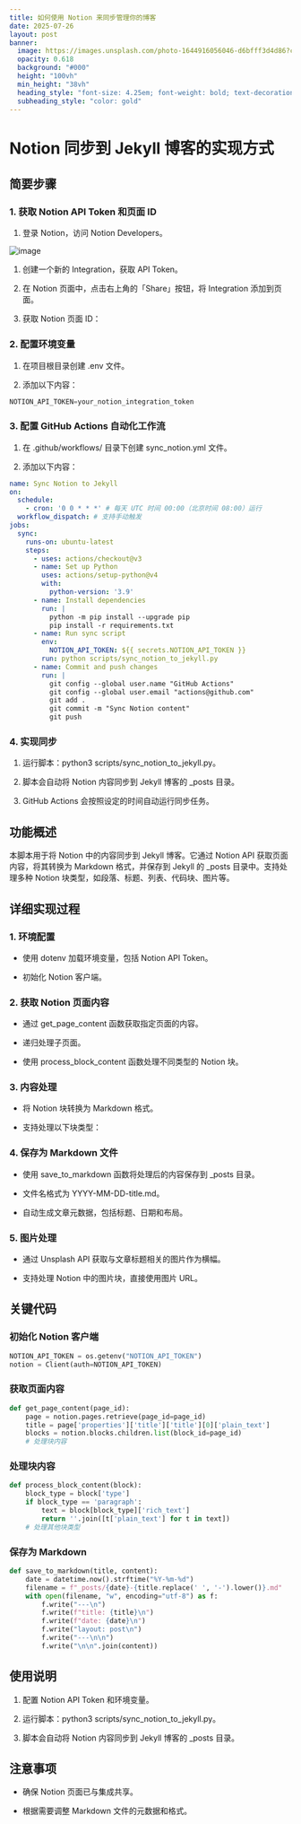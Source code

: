 ```yaml
---
title: 如何使用 Notion 来同步管理你的博客
date: 2025-07-26
layout: post
banner:
  image: https://images.unsplash.com/photo-1644916056046-d6bfff3d4d86?crop=entropy&cs=tinysrgb&fit=max&fm=jpg&ixid=M3w2OTIwMzJ8MHwxfHJhbmRvbXx8fHx8fHx8fDE3NTM1MzM4MjV8&ixlib=rb-4.1.0&q=80&w=1080
  opacity: 0.618
  background: "#000"
  height: "100vh"
  min_height: "38vh"
  heading_style: "font-size: 4.25em; font-weight: bold; text-decoration: underline"
  subheading_style: "color: gold"
---
```


# Notion 同步到 Jekyll 博客的实现方式

## 简要步骤

### 1. 获取 Notion API Token 和页面 ID

1. 登录 Notion，访问 Notion Developers。

![image](https://prod-files-secure.s3.us-west-2.amazonaws.com/a7a0cc5a-89b9-4cda-8686-1fba0ca52f40/d19c1afe-dea5-4312-9333-786b0ba83054/image.png?X-Amz-Algorithm=AWS4-HMAC-SHA256&X-Amz-Content-Sha256=UNSIGNED-PAYLOAD&X-Amz-Credential=ASIAZI2LB466WOZZVFKE%2F20250726%2Fus-west-2%2Fs3%2Faws4_request&X-Amz-Date=20250726T124345Z&X-Amz-Expires=3600&X-Amz-Security-Token=IQoJb3JpZ2luX2VjEDQaCXVzLXdlc3QtMiJHMEUCIQCWExopC%2BNpLu8kAVL2u3aF9F6C%2Bled%2Bq20%2BOK1OAnILQIgaXIAWnV4EuBpM%2F026me0jFGtUTsLMRJ0BCJ6tm%2F07Soq%2FwMIXRAAGgw2Mzc0MjMxODM4MDUiDGWk4ftaSMm11Z2eHircA66l78UHu%2BMVf1hcFk1GdPgrS7BC9cy335LRtMBbU%2Foa7bBntVgz9J2w1LqK27JuAjBGfUHfVddw41HQSqS13jGhUVo6g0ahmphW2PO7Avrh9xQ21O8PVeF1SmUlqxEdlu9qHPs3jhDjtLUtMDK6pyQ5dLm%2BXDfrx7s3lbha%2BxQuXb8koCh59EvtAFxaFn44vV%2FtZUBYdAbr6jIlhiXiytHe62rVG2YS0s7kIL%2Bc9u5LAdJAQLIPLAX2J%2Fa27VKANCP0sE%2BgEeuU3EvY4V5d39hBSQ2kVnNFK7fAl6Tvn%2B0wjh4tRlL2z1LIJ9n0qgoHfIl7jByxuEJ6fgyIaggb8loB0nW%2FhXX2f0bT383FcJv9g%2BrbBsEtaBLZSl46NPWxR2VnWFDQUXsw4Cqz8%2B7znGob%2F2dkGyRVXDvNHpazn9zK3t7R19%2FY6wng1n2LrUUKMygPQX4O3zYnjSjtiaTHlN7CAnKPzrN%2F5an%2F8mUtK3zIgbIG45CN6XSxe4s67xYyj3K6eEr3%2BfNe4P%2FE4JuZIk7YOStmyVpG5LRiqWsdTUgGQkAuHUR5wig9aYcAqjmwLGcPxuG8EMnMbPo6t71%2BISCIRtZ6stxzIOH8B90Oa8twDtI%2Bt5z0D1v3n2opML76ksQGOqUBM8%2FIRB5sI6pxcz9hLDOmFvOEXpRvW6o9XWh%2F8KhuYg9UbN4xnD9y3ftZV5w6%2Bmxems%2BbDBQByU11Sa9rdX0sZHpAK8dGl4eMtZwtXnf%2FWIFtkxrf4%2BZCrMndxRmLAmgNinuNXG3U6ky%2BSuboJE2Z%2FKnTQVAMwGrvbGwpY3D9p9by%2FeDJOx%2BeyUjpWHCUjUJSk%2BTLq8Ym4c4KAVD1pWEgunAaRuqJ&X-Amz-Signature=b9ed2aa52414153c0e1921a5f6f97c92320125c1fa8b79f5a7e840f197809170&X-Amz-SignedHeaders=host&x-amz-checksum-mode=ENABLED&x-id=GetObject)

1. 创建一个新的 Integration，获取 API Token。

1. 在 Notion 页面中，点击右上角的「Share」按钮，将 Integration 添加到页面。

1. 获取 Notion 页面 ID：


### 2. 配置环境变量

1. 在项目根目录创建 .env 文件。

1. 添加以下内容：

```javascript
NOTION_API_TOKEN=your_notion_integration_token
```

### 3. 配置 GitHub Actions 自动化工作流

1. 在 .github/workflows/ 目录下创建 sync_notion.yml 文件。

1. 添加以下内容：

```yaml
name: Sync Notion to Jekyll
on:
  schedule:
    - cron: '0 0 * * *' # 每天 UTC 时间 00:00（北京时间 08:00）运行
  workflow_dispatch: # 支持手动触发
jobs:
  sync:
    runs-on: ubuntu-latest
    steps:
      - uses: actions/checkout@v3
      - name: Set up Python
        uses: actions/setup-python@v4
        with:
          python-version: '3.9'
      - name: Install dependencies
        run: |
          python -m pip install --upgrade pip
          pip install -r requirements.txt
      - name: Run sync script
        env:
          NOTION_API_TOKEN: ${{ secrets.NOTION_API_TOKEN }}
        run: python scripts/sync_notion_to_jekyll.py
      - name: Commit and push changes
        run: |
          git config --global user.name "GitHub Actions"
          git config --global user.email "actions@github.com"
          git add .
          git commit -m "Sync Notion content"
          git push
```

### 4. 实现同步

1. 运行脚本：python3 scripts/sync_notion_to_jekyll.py。

1. 脚本会自动将 Notion 内容同步到 Jekyll 博客的 _posts 目录。

1. GitHub Actions 会按照设定的时间自动运行同步任务。

## 功能概述

本脚本用于将 Notion 中的内容同步到 Jekyll 博客。它通过 Notion API 获取页面内容，将其转换为 Markdown 格式，并保存到 Jekyll 的 _posts 目录中。支持处理多种 Notion 块类型，如段落、标题、列表、代码块、图片等。

## 详细实现过程

### 1. 环境配置

- 使用 dotenv 加载环境变量，包括 Notion API Token。

- 初始化 Notion 客户端。

### 2. 获取 Notion 页面内容

- 通过 get_page_content 函数获取指定页面的内容。

- 递归处理子页面。

- 使用 process_block_content 函数处理不同类型的 Notion 块。

### 3. 内容处理

- 将 Notion 块转换为 Markdown 格式。

- 支持处理以下块类型：


### 4. 保存为 Markdown 文件

- 使用 save_to_markdown 函数将处理后的内容保存到 _posts 目录。

- 文件名格式为 YYYY-MM-DD-title.md。

- 自动生成文章元数据，包括标题、日期和布局。

### 5. 图片处理

- 通过 Unsplash API 获取与文章标题相关的图片作为横幅。

- 支持处理 Notion 中的图片块，直接使用图片 URL。

## 关键代码

### 初始化 Notion 客户端

```python
NOTION_API_TOKEN = os.getenv("NOTION_API_TOKEN")
notion = Client(auth=NOTION_API_TOKEN)
```

### 获取页面内容

```python
def get_page_content(page_id):
    page = notion.pages.retrieve(page_id=page_id)
    title = page['properties']['title']['title'][0]['plain_text']
    blocks = notion.blocks.children.list(block_id=page_id)
    # 处理块内容
```

### 处理块内容

```python
def process_block_content(block):
    block_type = block['type']
    if block_type == 'paragraph':
        text = block[block_type]['rich_text']
        return ''.join([t['plain_text'] for t in text])
    # 处理其他块类型
```

### 保存为 Markdown

```python
def save_to_markdown(title, content):
    date = datetime.now().strftime("%Y-%m-%d")
    filename = f"_posts/{date}-{title.replace(' ', '-').lower()}.md"
    with open(filename, "w", encoding="utf-8") as f:
        f.write("---\n")
        f.write(f"title: {title}\n")
        f.write(f"date: {date}\n")
        f.write("layout: post\n")
        f.write("---\n\n")
        f.write("\n\n".join(content))
```

## 使用说明

1. 配置 Notion API Token 和环境变量。

1. 运行脚本：python3 scripts/sync_notion_to_jekyll.py。

1. 脚本会自动将 Notion 内容同步到 Jekyll 博客的 _posts 目录。

## 注意事项

- 确保 Notion 页面已与集成共享。

- 根据需要调整 Markdown 文件的元数据和格式。